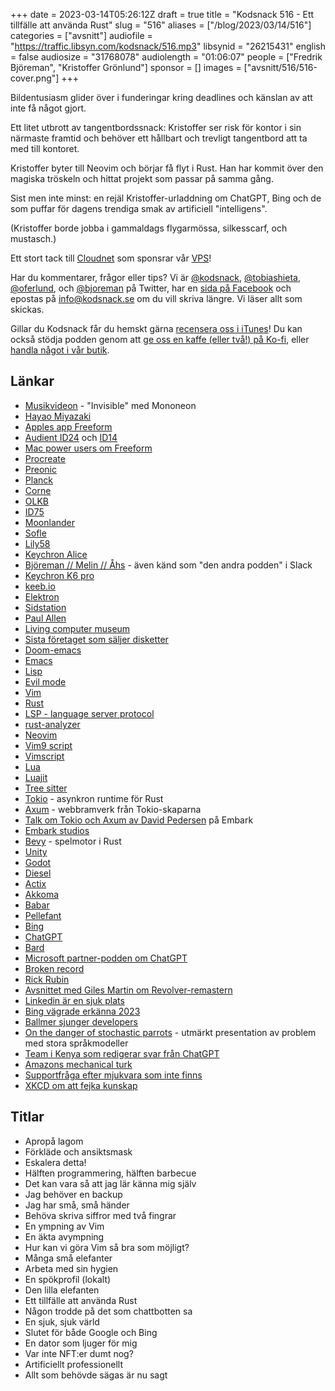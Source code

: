 +++
date = 2023-03-14T05:26:12Z
draft = true
title = "Kodsnack 516 - Ett tillfälle att använda Rust"
slug = "516"
aliases = ["/blog/2023/03/14/516"]
categories = ["avsnitt"]
audiofile = "https://traffic.libsyn.com/kodsnack/516.mp3"
libsynid = "26215431"
english = false
audiosize = "31768078"
audiolength = "01:06:07"
people = ["Fredrik Björeman", "Kristoffer Grönlund"]
sponsor = []
images = ["avsnitt/516/516-cover.png"]
+++

Bildentusiasm glider över i funderingar kring deadlines och känslan av att inte få något gjort.

Ett litet utbrott av tangentbordssnack: Kristoffer ser risk för kontor i sin närmaste framtid och behöver ett hållbart och trevligt tangentbord att ta med till kontoret.

Kristoffer byter till Neovim och börjar få flyt i Rust. Han har kommit över den magiska tröskeln och hittat projekt som passar på samma gång.

Sist men inte minst: en rejäl Kristoffer-urladdning om ChatGPT, Bing och de som puffar för dagens trendiga smak av artificiell "intelligens".

(Kristoffer borde jobba i gammaldags flygarmössa, silkesscarf, och mustasch.)

Ett stort tack till [Cloudnet](https://www.cloudnet.se) som sponsrar vår [VPS](https://en.wikipedia.org/wiki/Virtual_private_server)!

Har du kommentarer, frågor eller tips? Vi är [@kodsnack](https://www.twitter.com/kodsnack), [@tobiashieta](https://www.twitter.com/tobiashieta), [@oferlund](https://www.twitter.com/oferlund), och [@bjoreman](https://www.twitter.com/bjoreman) på Twitter, har en [sida på Facebook](https://www.facebook.com/kodsnack) och epostas på [info@kodsnack.se](mailto:info@kodsnack.se) om du vill skriva längre. Vi läser allt som skickas.

Gillar du Kodsnack får du hemskt gärna [recensera oss i iTunes](https://itunes.apple.com/se/podcast/kodsnack/id561631498?l=en)! Du kan också stödja podden genom att <a href="https://ko-fi.com/kodsnack" rel="payment">ge oss en kaffe (eller två!) på Ko-fi</a>, eller [handla något i vår butik](https://shop.spreadshirt.se/kodsnack/).

## Länkar ##
* [Musikvideon](https://www.youtube.com/watch?v=xgG9wZPnf6k) - "Invisible" med Mononeon
* [Hayao Miyazaki](https://en.wikipedia.org/wiki/Hayao_Miyazaki)
* [Apples app Freeform](https://en.wikipedia.org/wiki/Freeform_%28Apple%29)
* [Audient ID24](https://audient.com/products/audio-interfaces/id24/overview/) och [ID14](https://audient.com/products/audio-interfaces/id14/overview/)
* [Mac power users om Freeform](https://www.relay.fm/mpu/673)
* [Procreate](https://procreate.com/)
* [Preonic](https://olkb.com/collections/preonic)
* [Planck](https://olkb.com/collections/planck)
* [Corne](https://github.com/foostan/crkbd)
* [OLKB](https://olkb.com/)
* [ID75](https://www.tryorthokeys.com/id75)
* [Moonlander](https://www.zsa.io/moonlander/)
* [Sofle](https://josefadamcik.github.io/SofleKeyboard/)
* [Lily58](https://keyhive.xyz/shop/lily58)
* [Keychron Alice](https://www.keychron.com/products/keychron-q8-alice-layout-qmk-custom-mechanical-keyboard)
* [Björeman // Melin // Åhs](https://www.bjoremanmelin.se/) - även känd som "den andra podden" i Slack
* [Keychron K6 pro](https://www.keychron.com/products/keychron-k6-pro-qmk-via-wireless-custom-mechanical-keyboard)
* [keeb.io](https://keeb.io/)
* [Elektron](https://www.elektron.se/se/)
* [Sidstation](https://www.elektron.se/se/legacy)
* [Paul Allen](https://en.wikipedia.org/wiki/Paul_Allen)
* [Living computer museum](https://www.livingcomputers.org/)
* [Sista företaget som säljer disketter](https://eyeondesign.aiga.org/we-spoke-with-the-last-person-standing-in-the-floppy-disk-business/)
* [Doom-emacs](https://github.com/doomemacs/doomemacs)
* [Emacs](https://www.gnu.org/software/emacs/)
* [Lisp](https://en.wikipedia.org/wiki/Lisp_%28programming_language%29)
* [Evil mode](https://github.com/emacs-evil/evil)
* [Vim](https://en.wikipedia.org/wiki/Vim_%28text_editor%29)
* [Rust](https://en.wikipedia.org/wiki/Rust_%28programming_language%29)
* [LSP - language server protocol](https://en.wikipedia.org/wiki/Language_Server_Protocol)
* [rust-analyzer](https://rust-analyzer.github.io/)
* [Neovim](https://neovim.io/)
* [Vim9 script](https://www.vim.org/vim90.php)
* [Vimscript](https://learnxinyminutes.com/docs/vimscript/)
* [Lua](https://en.wikipedia.org/wiki/Lua_%28programming_language%29)
* [Luajit](https://luajit.org/)
* [Tree sitter](https://tree-sitter.github.io/tree-sitter/)
* [Tokio](https://tokio.rs/) - asynkron runtime för Rust
* [Axum](https://github.com/tokio-rs/axum) - webbramverk från Tokio-skaparna
* [Talk om Tokio och Axum av David Pedersen](https://www.youtube.com/watch?v=nZLimYT4EHs) på Embark
* [Embark studios](https://www.embark-studios.com/)
* [Bevy](https://bevyengine.org/) - spelmotor i Rust
* [Unity](https://en.wikipedia.org/wiki/Unity_%28game_engine%29)
* [Godot](https://en.wikipedia.org/wiki/Godot_%28game_engine%29)
* [Diesel](https://diesel.rs/)
* [Actix](https://actix.rs/)
* [Akkoma](https://akkoma.social/)
* [Babar](https://en.wikipedia.org/wiki/Babar_the_Elephant)
* [Pellefant](https://sv.wikipedia.org/wiki/Pellefant)
* [Bing](https://en.wikipedia.org/wiki/Microsoft_Bing#OpenAI_language_model)
* [ChatGPT](https://en.wikipedia.org/wiki/ChatGPT)
* [Bard](https://en.wikipedia.org/wiki/LaMDA#Bard)
* [Microsoft partner-podden om ChatGPT](https://shows.acast.com/microsoft-partner-podden/episodes/openai-och-sen-da)
* [Broken record](https://www.pushkin.fm/podcasts/broken-record)
* [Rick Rubin](https://en.wikipedia.org/wiki/Rick_Rubin)
* [Avsnittet med Giles Martin om Revolver-remastern](https://www.pushkin.fm/podcasts/broken-record/giles-martin-part-1)
* [Linkedin är en sjuk plats](https://old.reddit.com/r/LinkedInLunatics/)
* [Bing vägrade erkänna 2023](https://interestingengineering.com/innovation/bings-new-chatbot-is-argumentative)
* [Ballmer sjunger developers](https://www.youtube.com/watch?v=KMU0tzLwhbE)
* [On the danger of stochastic parrots](https://www.youtube.com/watch?v=WU4oou1GpCk&list=WL&index=3) - utmärkt presentation av problem med stora språkmodeller
* [Team i Kenya som redigerar svar från ChatGPT](https://time.com/6247678/openai-chatgpt-kenya-workers/)
* [Amazons mechanical turk](https://en.wikipedia.org/wiki/Amazon_Mechanical_Turk)
* [Supportfråga efter mjukvara som inte finns](https://mastodon.social/@oskay/109909759414430519)
* [XKCD om att fejka kunskap](https://xkcd.com/451/)

## Titlar ##
* Apropå lagom 
* Förkläde och ansiktsmask
* Eskalera detta!
* Hälften programmering, hälften barbecue
* Det kan vara så att jag lär känna mig själv
* Jag behöver en backup
* Jag har små, små händer
* Behöva skriva siffror med två fingrar 
* En ympning av Vim
* En äkta avympning
* Hur kan vi göra Vim så bra som möjligt?
* Många små elefanter
* Arbeta med sin hygien
* En spökprofil (lokalt)
* Den lilla elefanten
* Ett tillfälle att använda Rust
* Någon trodde på det som chattbotten sa
* En sjuk, sjuk värld
* Slutet för både Google och Bing
* En dator som ljuger för mig
* Var inte NFT:er dumt nog?
* Artificiellt professionellt
* Allt som behövde sägas är nu sagt